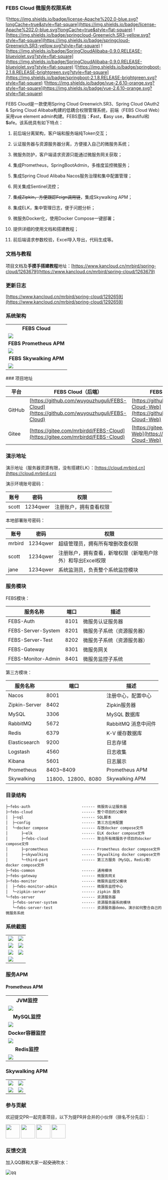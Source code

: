 ### FEBS Cloud 微服务权限系统
![https://img.shields.io/badge/license-Apache%202.0-blue.svg?longCache=true&style=flat-square](https://img.shields.io/badge/license-Apache%202.0-blue.svg?longCache=true&style=flat-square)
![https://img.shields.io/badge/springcloud-Greenwich.SR3-yellow.svg?style=flat-square](https://img.shields.io/badge/springcloud-Greenwich.SR3-yellow.svg?style=flat-square)
![https://img.shields.io/badge/SpringCloudAlibaba-0.9.0.RELEASE-blueviolet.svg?style=flat-square](https://img.shields.io/badge/SpringCloudAlibaba-0.9.0.RELEASE-blueviolet.svg?style=flat-square)
![https://img.shields.io/badge/springboot-2.1.8.RELEASE-brightgreen.svg?style=flat-square](https://img.shields.io/badge/springboot-2.1.8.RELEASE-brightgreen.svg?style=flat-square)
![https://img.shields.io/badge/vue-2.6.10-orange.svg?style=flat-square](https://img.shields.io/badge/vue-2.6.10-orange.svg?style=flat-square)

FEBS Cloud是一款使用Spring Cloud Greenwich.SR3、Spring Cloud OAuth2 & Spring Cloud Alibaba构建的低耦合权限管理系统，前端（FEBS Cloud Web）采用vue element admin构建。FEBS意指：**F**ast，**E**asy use，**B**eautiful和**S**afe。该系统具有如下特点：

1. 前后端分离架构，客户端和服务端纯Token交互；
 
2. 认证服务器与资源服务器分离，方便接入自己的微服务系统；

3. 微服务防护，客户端请求资源只能通过微服务网关获取；

4. 集成Prometheus，SpringBootAdmin，多维度监控微服务；

5. 集成Spring Cloud Alibaba Nacos服务治理和集中配置管理；

6. 网关集成Sentinel流控；

7. ~~集成Zipkin，方便跟踪Feign调用链~~，集成Skywalking APM；

8. 集成ELK，集中管理日志，便于问题分析；

9. 微服务Docker化，使用Docker Compose一键部署；

10. 提供详细的使用文档和搭建教程；

11. 前后端请求参数校验，Excel导入导出，代码生成等。

### 文档与教程

项目文档及**手摸手搭建教程**地址：[https://www.kancloud.cn/mrbird/spring-cloud/1263679](https://www.kancloud.cn/mrbird/spring-cloud/1263679)

### 更新日志

[https://www.kancloud.cn/mrbird/spring-cloud/1292659](https://www.kancloud.cn/mrbird/spring-cloud/1292659)

### 系统架构

<table>
  <tr>
     <td width="100%" align="center"><b>FEBS Cloud</b></td>
  </tr>
  <tr>
     <td><img src="images/febs-cloud.png"/></td>
  </tr>
  <tr>
  	<td width="100%" align="center"><b>FEBS Prometheus APM</b></td>
  </tr>
  <tr>
  	<td><img src="images/prometheus_apm.png"/></td>
  </tr>
   <tr>
     <td width="100%" align="center"><b>FEBS Skywalking APM</b></td>
  </tr>
  <tr>
     <td><img src="images/skywalking_apm.png"/></td>
  </tr>
</table>
### 项目地址

 平台  | FEBS Cloud（后端）|FEBS Cloud Web（前端）
---|---|---
GitHub | [https://github.com/wuyouzhuguli/FEBS-Cloud](https://github.com/wuyouzhuguli/FEBS-Cloud)|[https://github.com/wuyouzhuguli/FEBS-Cloud-Web](https://github.com/wuyouzhuguli/FEBS-Cloud-Web)
Gitee  | [https://gitee.com/mrbirdd/FEBS-Cloud](https://gitee.com/mrbirdd/FEBS-Cloud)|[https://gitee.com/mrbirdd/FEBS-Cloud-Web](https://gitee.com/mrbirdd/FEBS-Cloud-Web)

### 演示地址

演示地址（服务器资源有限，没有搭建ELK）：[https://cloud.mrbird.cn](https://cloud.mrbird.cn)

演示环境账号密码：

账号 | 密码| 权限
---|---|---
scott | 1234qwer | 注册账户，拥有查看权限

本地部署账号密码：

账号 | 密码| 权限
---|---|---
mrbird | 1234qwer |超级管理员，拥有所有增删改查权限
scott | 1234qwer | 注册账户，拥有查看，新增权限（新增用户除外）和导出Excel权限
jane | 1234qwer |系统监测员，负责整个系统监控模块

### 服务模块

FEBS模块：

服务名称 | 端口 | 描述
---|---|---
FEBS-Auth| 8101| 微服务认证服务器 
FEBS-Server-System| 8201 | 微服务子系统（资源服务器）
FEBS-Server-Test|8202 | 微服务子系统（资源服务器）
FEBS-Gateway|8301|微服务网关
FEBS-Monitor-Admin|8401|微服务监控子系统

第三方模块：

服务名称 | 端口 | 描述
---|---|---
Nacos| 8001 |注册中心，配置中心 
Zipkin-Server|8402|Zipkin服务器
MySQL| 3306 |MySQL 数据库 
RabbitMQ|5672|RabbitMQ 消息中间件 
Redis| 6379 | K-V 缓存数据库 
Elasticsearch|9200 | 日志存储
Logstash|4560|日志收集
Kibana|5601|日志展示
Prometheus|8403~8409|Prometheus APM
Skywalking|11800、12800、8080|Skywalking APM

### 目录结构
```
├─febs-auth                       ------ 微服务认证服务器
├─febs-cloud                      ------ 整个项目的父模块
│  ├─sql                          ------ SQL脚本
│  ├─config                       ------ 第三方应用配置
│  └─docker compose               ------ 存放docker compose文件
│      ├─elk                      ------ ELK docker compose文件
│      ├─febs-cloud               ------ 聚合所有微服务子项目的docker compose文件
│      ├─prometheus               ------ Prometheus docker compose文件
│      ├─skywalking               ------ Skywalking docker compose文件
│      └─third-part               ------ 第三方服务（MySQL，Redis等）docker compose文件
├─febs-common                     ------ 通用模块
├─febs-gateway                    ------ 微服务网关
├─febs-monitor                    ------ 微服务监控父模块
│  ├─febs-monitor-admin           ------ 微服务监控中心
│  └─zipkin-server                ------ zipkin 服务
└─febs-server                     ------ 资源服务器
   ├─febs-server-system           ------ 资源服务器系统模块
   └─febs-server-test             ------ 资源服务器demo，演示如何整合自己的微服务系统
```
### 系统截图

<table>
  <tr>
     <td><img src="images/1.png"/></td>
     <td><img src="images/2.png"/></td>
  </tr>
  <tr>
     <td><img src="images/3.png"/></td>
     <td><img src="images/4.png"/></td>
  </tr>
  <tr>
     <td><img src="images/5.png"/></td>
     <td><img src="images/6.png"/></td>
  </tr>
  <tr>
     <td><img src="images/7.png"/></td>
  </tr>
</table>

### 服务APM

#### Prometheus APM

<table>
  <tr>
     <td width="100%" align="center"><b>JVM监控</b></td>
  </tr>
  <tr>
     <td><img src="images/jvm_monitor.png"/></td>
  </tr>
  <tr>
  	<td width="100%" align="center"><b>MySQL监控</b></td>
  </tr>
  <tr>
  	<td><img src="images/mysql_monitor.png"/></td>
  </tr>
   <tr>
     <td width="100%" align="center"><b>Docker容器监控</b></td>
  </tr>
  <tr>
     <td><img src="images/docker_container_monitor.png"/></td>
  </tr>
  <tr>
  	<td width="100%" align="center"><b>Redis监控</b></td>
  </tr>
  <tr>
  	<td><img src="images/redis_monitor.png"/></td>
  </tr>
</table>

### Skywalking APM

<table>
  <tr>
     <td width="50%" align="top"><img src="images/skywalking_global.png"/></td>
     <td width="50%" align="top"><img src="images/skywalking_service.png"/></td>
  </tr>
  <tr>
     <td width="50%" align="top"><img src="images/skywalking_topology.png"/></td>
     <td width="50%" align="top"><img src="images/skywalking_trace.png"/></td>
  </tr>
</table>


### 参与贡献
欢迎提交PR一起完善项目，以下为提PR并合并的小伙伴（排名不分先后）：

<a href="https://github.com/yuuki80code">
    <img src="https://avatars1.githubusercontent.com/u/17798853?s=400&v=4" width="45px"></a>
<a href="https://github.com/sonake">
    <img src="https://avatars3.githubusercontent.com/u/46209482?s=400&v=4" width="45px"></a>
<a href="https://github.com/mgzu">
    <img src="https://avatars1.githubusercontent.com/u/29629221?s=400&v=4" width="45px"></a>
<a href="https://github.com/liuzhuoming23">
    <img src="https://avatars1.githubusercontent.com/u/41719224?s=400&v=4" width="45px"></a>

### 反馈交流

加入QQ群和大家一起~~交流~~吹水：

![qq](images/QQ.jpg)